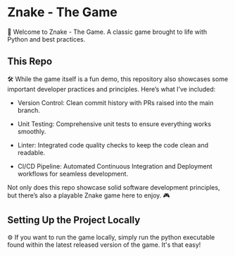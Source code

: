 # Znake - The Game
🐍
Welcome to Znake - The Game. A classic game brought to life with Python and best practices.

## This Repo
🛠️
While the game itself is a fun demo, this repository also showcases some important developer practices and principles. Here’s what I’ve included:

- Version Control: Clean commit history with PRs raised into the main branch.

- Unit Testing: Comprehensive unit tests to ensure everything works smoothly.

- Linter: Integrated code quality checks to keep the code clean and readable.

- CI/CD Pipeline: Automated Continuous Integration and Deployment workflows for seamless development.

Not only does this repo showcase solid software development principles, but there’s also a playable Znake game here to enjoy. 🎮

## Setting Up the Project Locally
⚙
If you want to run the game locally, simply run the python executable found within the latest released version of the game.
It's that easy!
